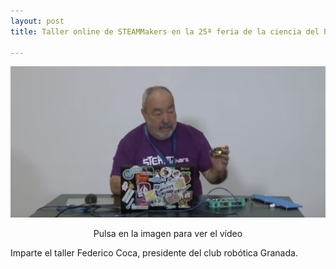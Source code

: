 ```yaml
---
layout: post
title: Taller online de STEAMMakers en la 25ª feria de la ciencia del Parque de las Ciencias de Granada.

---
```





[<img src="/images/alfatres.png" width="600" />](https://www.youtube.com/live/4ZSdGgT8auw?feature=share)

<p align="center"

#### Pulsa en la imagen para ver el vídeo

</p>



Imparte el taller Federico Coca, presidente del club robótica Granada.
